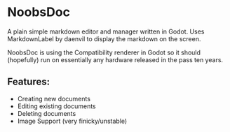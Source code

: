 # NoobsDoc
A plain simple markdown editor and manager written in Godot. Uses MarkdownLabel by daenvil to display the markdown on the screen.

NoobsDoc is using the Compatibility renderer in Godot so it should (hopefully) run on essentially any hardware released in the pass ten years.

## Features:
- Creating new documents
- Editing existing documents
- Deleting documents
- Image Support (very finicky/unstable)
